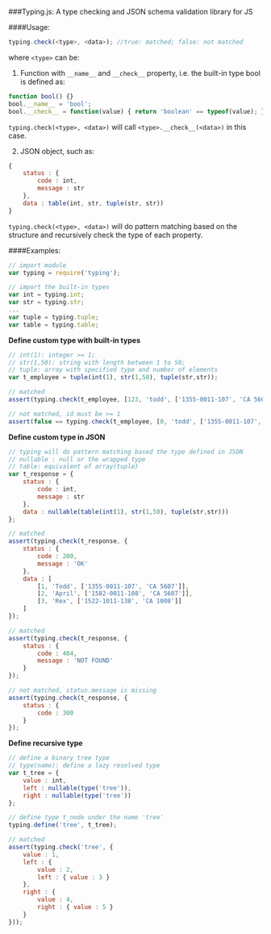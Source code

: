 ###Typing.js: A type checking and JSON schema validation library for JS

####Usage:

```Javascript
typing.check(<type>, <data>); //true: matched; false: not matched
```

where ```<type>``` can be:

1) Function with ```__name__``` and ```__check__``` property, i.e. the built-in type bool is defined as:

```Javascript
function bool() {}
bool.__name__ = 'bool';
bool.__check__ = function(value) { return 'boolean' == typeof(value); }
```

```typing.check(<type>, <data>)``` will call ```<type>.__check__(<data>)``` in this case. 

2) JSON object, such as:

```Javascript
{
    status : {
        code : int,
        message : str
    },
    data : table(int, str, tuple(str, str))
}
```

```typing.check(<type>, <data>)``` will do pattern matching based on the structure and recursively check the type of each property. 

####Examples:

```JavaScript
// import module
var typing = require('typing');

// import the built-in types
var int = typing.int;
var str = typing.str;
...
var tuple = typing.tuple;
var table = typing.table;
````

**Define custom type with built-in types**

```JavaScript
// int(1): integer >= 1;
// str(1,50): string with length between 1 to 50;
// tuple: array with specified type and number of elements
var t_employee = tuple(int(1), str(1,50), tuple(str,str));

// matched
assert(typing.check(t_employee, [123, 'todd', ['1355-0011-107', 'CA 5607']]));

// not matched, id must be >= 1
assert(false == typing.check(t_employee, [0, 'todd', ['1355-0011-107', 'CA 5607']]));
```

**Define custom type in JSON**

```JavaScript
// typing will do pattern matching based the type defined in JSON
// nullable : null or the wrapped type
// table: equivalent of array(tuple)
var t_response = {
    status : {
        code : int,
        message : str
    },
    data : nullable(table(int(1), str(1,50), tuple(str,str)))
};

// matched
assert(typing.check(t_response, {
    status : { 
        code : 200, 
        message : 'OK'
    },
    data : [
        [1, 'Todd', ['1355-0011-107', 'CA 5607']],
        [2, 'April', ['1582-0011-108', 'CA 5607']],
        [3, 'Rex', ['1522-1011-138', 'CA 1008']]
    ]
});

// matched
assert(typing.check(t_response, {
    status : { 
        code : 404, 
        message : 'NOT FOUND'
    }
});

// not matched, status.message is missing
assert(typing.check(t_response, {
    status : {
        code : 300
    }
});
```

**Define recursive type** 
```Javascript
// define a binary tree type
// type(name): define a lazy resolved type
var t_tree = {
    value : int,
    left : nullable(type('tree')),
    right : nullable(type('tree'))
};

// define type t_node under the name 'tree'
typing.define('tree', t_tree);

// matched
assert(typing.check('tree', {
    value : 1,
    left : {
        value : 2,
        left : { value : 3 }
    },
    right : {
        value : 4,
        right : { value : 5 }
    }
}));

